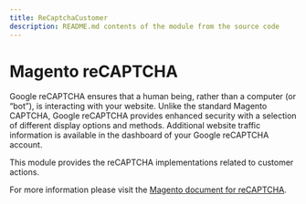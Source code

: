 ```yaml
---
title: ReCaptchaCustomer
description: README.md contents of the module from the source code
---
```


# Magento reCAPTCHA

Google reCAPTCHA ensures that a human being, rather than a computer (or “bot”), is interacting with your website. Unlike the standard Magento CAPTCHA, Google reCAPTCHA provides enhanced security with a selection of different display options and methods. Additional website traffic information is available in the dashboard of your Google reCAPTCHA account.

This module provides the reCAPTCHA implementations related to customer actions.

For more information please visit the [Magento document for reCAPTCHA](https://docs.magento.com/user-guide/stores/security-google-recaptcha.html).
